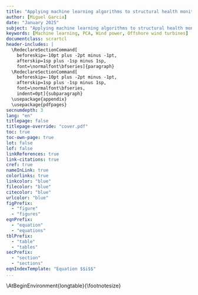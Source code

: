 ```yaml
---
title: "Applying machine learning algorithms to structural health monitoring of jacket-supported offshore wind turbines"
author: [Miguel Garcia]
date: "January 2025"
subject: "Applying machine learning algorithms to structural health monitoring of jacket-supported offshore wind turbines"
keywords: [Machine learning, PCA, Wind power, Offshore wind turbines]
documentclass: scrartcl
header-includes: |
  \RedeclareSectionCommand[
    beforeskip=-10pt plus -2pt minus -1pt,
    afterskip=1sp plus -1sp minus 1sp,
    font=\normalfont\bfseries]{paragraph}
  \RedeclareSectionCommand[
    beforeskip=-10pt plus -2pt minus -1pt,
    afterskip=1sp plus -1sp minus 1sp,
    font=\normalfont\bfseries,
    indent=0pt]{subparagraph}
  \usepackage{appendix}
  \usepackage{pdfpages}
secnumdepth: 3
lang: "en"
titlepage: false
titlepage-override: "cover.pdf"
toc: true
toc-own-page: true
lot: false
lof: false
linkReferences: true
link-citations: true
cref: true
nameInLink: true
colorlinks: true
linkcolor: "blue"
filecolor: "blue"
citecolor: "blue"
urlcolor: "blue"
figPrefix:
  - "figure"
  - "figures"
eqnPrefix:
  - "equation"
  - "equations"
tblPrefix:
  - "table"
  - "tables"
secPrefix:
  - "section"
  - "sections"
eqnIndexTemplate: "Equation $$i$$"
...
```

\AtBeginEnvironment{longtable}{\footnotesize}
